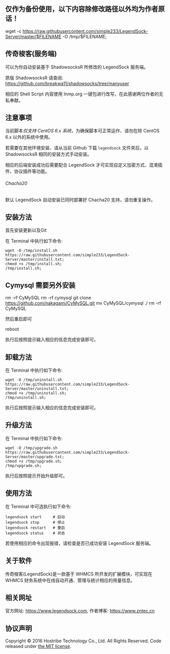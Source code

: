 ## 仅作为备份使用，以下内容除修改路径以外均为作者原话！

wget -c https://raw.githubusercontent.com/simple233/LegendSock-Server/master/$FILENAME -O /tmp/$FILENAME;

## 传奇梭客(服务端)
可以为你自动安装基于 ShadowsocksR 所修改的 LegendSock 服务端。

原版 ShadowsocksR 请查阅: https://github.com/breakwa11/shadowsocks/tree/manyuser

相应的 Shell Script 内容使用 lnmp.org 一键包进行改写，在此感谢两位作者的无私奉献。

## 注意事项
当前脚本*仅支持 CentOS 6.x 系统*，为确保脚本可正常运作、请勿在除 CentOS 6.x 以外的系统中使用。

若需要在其他环境安装、请从当前 Github 下载 `legendsock` 文件夹后，以 ShadowsocksR 相同的安装方式手动安装。

相应的后端安装成功后需要配合 LegendSock 才可实现自定义加密方式、混淆插件、协议插件等功能。

###### Chacha20

默认 LegendSock 自动安装已同时部署好 Chacha20 支持，请勿重复操作。

## 安装方法

首先安装更新以及Git

在 Terminal 中执行如下命令:
```
wget -O /tmp/install.sh https://raw.githubusercontent.com/simple233/LegendSock-Server/master/install.txt;
chmod +x /tmp/install.sh;
/tmp/install.sh;
```

## Cymysql 需要另外安装

rm -rf CyMySQL
rm -rf cymysql
git clone https://github.com/nakagami/CyMySQL.git
mv CyMySQL/cymysql ./
rm -rf CyMySQL

然后重启即可

reboot

执行后按照提示输入相应的信息完成安装即可。

## 卸载方法
在 Terminal 中执行如下命令:
```
wget -O /tmp/uninstall.sh https://raw.githubusercontent.com/simple233/LegendSock-Server/master/uninstall.txt;
chmod +x /tmp/uninstall.sh;
/tmp/uninstall.sh;
```
执行后按照提示输入相应的信息完成安装即可。

## 升级方法
在 Terminal 中执行如下命令:
```
wget -O /tmp/upgrade.sh https://raw.githubusercontent.com/simple233/LegendSock-Server/master/upgrade.txt;
chmod +x /tmp/upgrade.sh;
/tmp/upgrade.sh;
```
执行后按照提示开始升级即可。

## 使用方法
在 Terminal 中可选执行如下命令:
```
legendsock start     # 启动
legendsock stop      # 停止
legendsock restart   # 重启
legendsock status    # 状态
```
若使用相应的命令出现报错，请检查是否已成功安装 LegendSock 服务端。

## 关于软件
传奇梭客(LegendSock)是一款基于 WHMCS 所开发的扩展模块，可实现在 WHMCS 财务系统中在线自动开通、管理与统计相应的用量信息。

## 相关网址
官方网址: https://www.legendsock.com, 作者博客: https://www.zntec.cn

## 协议声明
Copyright &copy; 2016 Hostribe Technology Co., Ltd. All Rights Reserved. Code released under [the MIT license](https://github.com/babytomas/LegendSock-Server/blob/master/LICENSE).
